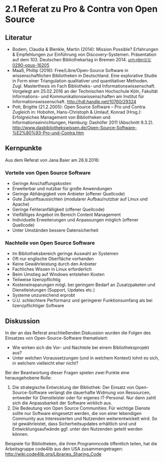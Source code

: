 # 2.1 Referat zu Pro & Contra von Open Source

## Literatur

* Bodem, Claudia & Blenkle, Martin (2014): Mission Possible? Erfahrungen & Empfehlungen zur Einführung von Discovery-Systemen. Präsentation auf dem 103. Deutschen Bibliothekartag in Bremen 2014. [urn:nbn:de:0290-opus-16205](http://nbn-resolving.de/urn/resolver.pl?urn:nbn:de:0290-opus-16205)
* Maaß, Phillip (2016): Free/Libre/Open-Source Software in wissenschaftlichen Bibliotheken in Deutschland. Eine explorative Studie in Form einer Triangulation qualitativer und quantitativer Methoden. Zugl. Masterthesis im Fach Bibliotheks- und Informationswissenschaft. Vorgelegt am 
25.02.2016 an der Technischen Hochschule Köln, Fakultät Informations- und Kommunikationswissenschaften am Institut für 
Informationswissenschaft. http://hdl.handle.net/10760/29324
* Pott, Brigitte (21.2.2005): Open Source Software – Pro und Contra. Zugleich in: Hobohm, Hans-Christoph & Umlauf, Konrad (Hrsg.): Erfolgreiches Management von Bibliotheken und Informationseinrichtungen, Hamburg: Dashöfer 2011 (Abschnitt 9.3.2). http://www.dasbibliothekswissen.de/Open-Source-Software-%E2%80%93-Pro-und-Contra.htm

## Kernpunkte

Aus dem Referat von Jana Baier am 26.9.2016:

### Vorteile von Open Source Software

* Geringe Anschaffungskosten
* Erweiterbar und nutzbar für große Anwendungen
* Geringe Abhängigkeit vom Anbieter (offener Quellcode)
* Gute Zukunftsaussichten (modularer Aufbau/nutzbar auf Linux und Apache)
* Geringe Fehleranfälligkeit (offener Quellcode)
* Vielfältiges Angebot im Bereich Content Management
* Individuelle Erweiterungen und Anpassungen möglich (offener Quellcode)
* Unter Umständen bessere Datensicherheit

### Nachteile von Open Source Software

* Im Bibliotheksbereich geringe Auswahl an Systemen
* Oft nur englische Oberfläche vorhanden
* Keine Gewährleistung durch den Anbieter
* Fachliches Wissen in Linux erforderlich
* Beim Umstieg auf Windows entstehen Kosten
* Teilweise lizenzpflichtig
* Kosteneinsparungen mögl. bei geringem Bedarf an Zusatzpaketen und Dienstleistungen (Support, Updates etc.)
* Systeme unzureichend erprobt
* U.U. schlechtere Performanz und geringerer Funktionsumfang als bei lizenzpflichtiger Software

## Diskussion

In der an das Referat anschließenden Diskussion wurden die Folgen des Einsatzes von Open-Source-Software thematisiert:
* Wie wirken sich die Vor- und Nachteile bei einem Bibliotheksprojekt aus?
* Unter welchen Voraussetzungen (und in welchem Kontext) lohnt es sich, in welchem vielleicht eher nicht?

Bei der Beantwortung dieser Fragen spielen zwei Punkte eine herausgehobene Rolle:
1. Die strategische Entwicklung der Bibliothek: Der Einsatz von Open-Source-Software verlangt die dauerhafte Widmung von Ressourcen, entweder für Dienstleister oder für eigenes IT-Personal. Nur dann zahlt sich die Anpassbarkeit der Software wirklich aus.
2. Die Bedeutung von Open Source Communities: Für wichtige Dienste sollte nur Software eingesetzt werden, die von einer lebendigen Community aus Interessierten und Nutzenden weiterentwickelt wird. So ist gewährleistet, dass Sicherheitsupdates erhältlich sind und Entwicklungsaufwände ggf. unter den Nutzenden geteilt werden können.

Beispiele für Bibliotheken, die ihren Programmcode öffentlich teilen, hat die Arbeitsgruppe code4lib aus den USA zusammengetragen: http://wiki.code4lib.org/Libraries_Sharing_Code